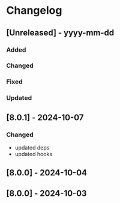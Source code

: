 # Changelog
## [Unreleased] - yyyy-mm-dd

### Added

### Changed

### Fixed

### Updated

## [8.0.1] - 2024-10-07


### Changed
- updated deps
- updated hooks

## [8.0.0] - 2024-10-04


## [8.0.0] - 2024-10-03
